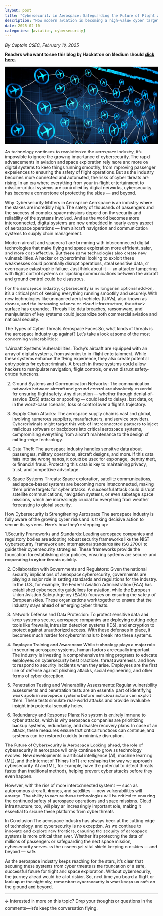 ```yaml
---
layout: post
title: "Cybersecurity in Aerospace: Safeguarding the Future of Flight and Space"
description: "How modern aviation is becoming a high-value cyber target—and what it means for us all."
date: 2025-02-10
categories: [aviation, cybersecurity]
---
```


*By Captain CSEC, February 10, 2025*

**Readers who want to see this blog by Hackatron on Medium should [click here](https://medium.com/@highroller039/cybersecurity-in-aerospace-safeguarding-the-future-of-flight-and-space-24abedf0a87a).**

![Cyber Aviation Banner](/images/cybersecurity-in-aerospace.png)


As technology continues to revolutionize the aerospace industry, it’s impossible to ignore the growing importance of cybersecurity. The rapid advancements in aviation and space exploration rely more and more on digital systems to keep things running smoothly, from improving passenger experiences to ensuring the safety of flight operations. But as the industry becomes more connected and automated, the risks of cyber threats are rising. In an era where everything from your in-flight entertainment to mission-critical systems are controlled by digital networks, cybersecurity has become a cornerstone of protecting the skies — and beyond.

Why Cybersecurity Matters in Aerospace
Aerospace is an industry where the stakes are incredibly high. The safety of thousands of passengers and the success of complex space missions depend on the security and reliability of the systems involved. And as the world becomes more interconnected, digital systems are now embedded in nearly every aspect of aerospace operations — from aircraft navigation and communication systems to supply chain management.

Modern aircraft and spacecraft are brimming with interconnected digital technologies that make flying and space exploration more efficient, safer, and more cost-effective. But these same technologies also create new vulnerabilities. A hacker or cybercriminal looking to exploit these weaknesses could potentially disrupt operations, steal sensitive data, or even cause catastrophic failure. Just think about it — an attacker tampering with flight control systems or hijacking communications between the aircraft and ground control could be disastrous.

For the aerospace industry, cybersecurity is no longer an optional add-on; it’s a critical part of keeping everything running smoothly and securely. With new technologies like unmanned aerial vehicles (UAVs), also known as drones, and the increasing reliance on cloud infrastructure, the attack surface has expanded. Threats like data breaches, ransomware, and manipulation of key systems could jeopardize both commercial aviation and national security.

The Types of Cyber Threats Aerospace Faces
So, what kinds of threats is the aerospace industry up against? Let’s take a look at some of the most concerning vulnerabilities:

1.Aircraft Systems Vulnerabilities:
Today’s aircraft are equipped with an array of digital systems, from avionics to in-flight entertainment. While these systems enhance the flying experience, they also create potential entry points for cybercriminals. A breach in these systems could allow hackers to manipulate navigation, flight controls, or even disrupt safety-critical functions.

2. Ground Systems and Communication Networks:
The communication networks between aircraft and ground control are absolutely essential for ensuring flight safety. Any disruption — whether through denial-of-service (DoS) attacks or spoofing — could lead to delays, lost data, or, in the worst-case scenario, loss of control over a flight’s trajectory.

3. Supply Chain Attacks:
The aerospace supply chain is vast and global, involving numerous suppliers, manufacturers, and service providers. Cybercriminals might target this web of interconnected partners to inject malicious software or backdoors into critical aerospace systems, compromising everything from aircraft maintenance to the design of cutting-edge technology.

4. Data Theft:
The aerospace industry handles sensitive data about passengers, military operations, aircraft designs, and more. If this data falls into the wrong hands, it could be used for espionage, identity theft, or financial fraud. Protecting this data is key to maintaining privacy, trust, and competitive advantage.

5. Space Systems Threats:
Space exploration, satellite communications, and space-based systems are becoming more interconnected, making them prime targets for cyber attacks. A successful attack could disrupt satellite communications, navigation systems, or even sabotage space missions, which are increasingly crucial for everything from weather forecasting to global security.

How Cybersecurity is Strengthening Aerospace
The aerospace industry is fully aware of the growing cyber risks and is taking decisive action to secure its systems. Here’s how they’re stepping up:

1.Security Frameworks and Standards:
Leading aerospace companies and regulatory bodies are adopting robust security frameworks like the NIST Cybersecurity Framework and international standards like ISO 27001 to guide their cybersecurity strategies. These frameworks provide the foundation for establishing clear policies, ensuring systems are secure, and responding to cyber threats quickly.

2. Collaboration with Governments and Regulators:
Given the national security implications of aerospace cybersecurity, governments are playing a major role in setting standards and regulations for the industry. In the U.S., for example, the Federal Aviation Administration (FAA) has established cybersecurity guidelines for aviation, while the European Union Aviation Safety Agency (EASA) focuses on ensuring the safety of European skies. These organizations work together to ensure that the industry stays ahead of emerging cyber threats.

3. Network Defense and Data Protection:
To protect sensitive data and keep systems secure, aerospace companies are deploying cutting-edge tools like firewalls, intrusion detection systems (IDS), and encryption to protect against unauthorized access. With these defenses in place, it becomes much harder for cybercriminals to break into these systems.

4. Employee Training and Awareness:
While technology plays a major role in securing aerospace systems, human factors are equally important. The industry is investing in comprehensive training programs to educate employees on cybersecurity best practices, threat awareness, and how to respond to security incidents when they arise. Employees are the first line of defense against phishing attacks, social engineering, and other forms of cyber deception.

5. Penetration Testing and Vulnerability Assessments:
Regular vulnerability assessments and penetration tests are an essential part of identifying weak spots in aerospace systems before malicious actors can exploit them. These tests simulate real-world attacks and provide invaluable insight into potential security holes.

6. Redundancy and Response Plans:
No system is entirely immune to cyber attacks, which is why aerospace companies are prioritizing backup systems, redundancy, and disaster recovery plans. In case of an attack, these measures ensure that critical functions can continue, and systems can be restored quickly to minimize disruption.

The Future of Cybersecurity in Aerospace
Looking ahead, the role of cybersecurity in aerospace will only continue to grow as technology evolves. New developments in artificial intelligence (AI), machine learning (ML), and the Internet of Things (IoT) are reshaping the way we approach cybersecurity. AI and ML, for example, have the potential to detect threats faster than traditional methods, helping prevent cyber attacks before they even happen.

However, with the rise of more interconnected systems — such as autonomous aircraft, drones, and satellites — new vulnerabilities will emerge. The ability to secure these technologies will be critical to ensuring the continued safety of aerospace operations and space missions. Cloud infrastructure, too, will play an increasingly important role, making it essential to secure these platforms from cyber threats.

In Conclusion
The aerospace industry has always been at the cutting edge of technology, and cybersecurity is no exception. As we continue to innovate and explore new frontiers, ensuring the security of aerospace systems is more critical than ever. Whether it’s protecting the data of millions of passengers or safeguarding the next space mission, cybersecurity serves as the unseen yet vital shield keeping our skies — and beyond — safe.

As the aerospace industry keeps reaching for the stars, it’s clear that securing these systems from cyber threats is the foundation of a safe, successful future for flight and space exploration. Without cybersecurity, the journey ahead would be a lot riskier. So, next time you board a flight or look up at the night sky, remember: cybersecurity is what keeps us safe on the ground and beyond.

---

✈️ Interested in more on this topic? Drop your thoughts or questions in the comments—let’s keep the conversation flying.
